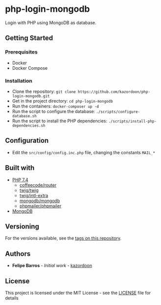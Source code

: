 # php-login-mongodb
Login with PHP using MongoDB as database.

## Getting Started

### Prerequisites
- Docker
- Docker Compose

### Installation
- Clone the repository: `git clone https://github.com/kazordoon/php-login-mongodb.git`
- Get in the project directory: `cd php-login-mongodb`
- Run the containers: `docker-composer up -d`
- Run the script to configure the database: `./scripts/configure-database.sh`
- Run the script to install the PHP dependencies: `./scripts/install-php-dependencies.sh`

## Configuration
- Edit the `src/config/config.inc.php` file, changing the constants `MAIL_*`

## Built with
- [PHP 7.4](https://www.php.net/)
	- [coffeecode/router](https://packagist.org/packages/coffeecode/router)
	- [twig/twig](https://packagist.org/packages/twig/twig)
	- [twig/intl-extra](https://packagist.org/packages/twig/intl-extra)
	- [mongodb/mongodb](https://packagist.org/packages/mongodb/mongodb)
	- [phpmailer/phpmailer](https://packagist.org/packages/phpmailer/phpmailer)
- [MongoDB](https://www.mongodb.com/)

## Versioning

For the versions available, see the [tags on this repository](https://github.com/kazordoon/php-login-mongodb/tags). 

## Authors

* **Felipe Barros** - *Initial work* - [kazordoon](https://github.com/kazordoon)

## License

This project is licensed under the MIT License - see the [LICENSE](LICENSE) file for details

